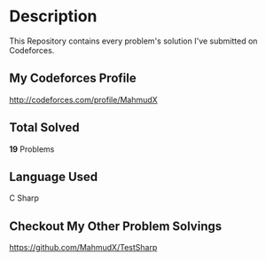 # Description

This Repository contains every problem's solution I've submitted on Codeforces.

## My Codeforces Profile

<http://codeforces.com/profile/MahmudX>

## Total Solved

**19** Problems

## Language Used

C Sharp

## Checkout My Other Problem Solvings

https://github.com/MahmudX/TestSharp
